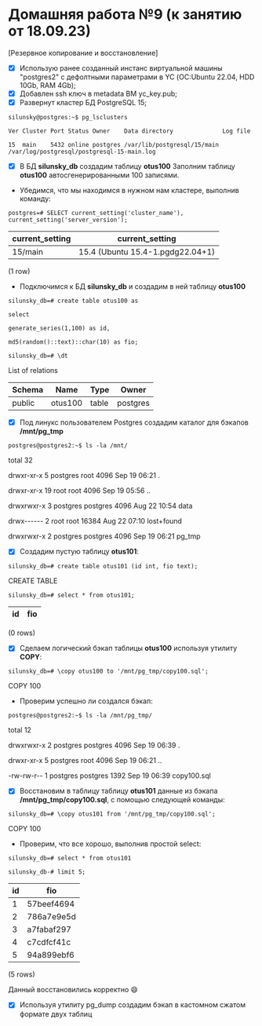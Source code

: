 # Домашняя работа №9 (к занятию от 18.09.23)
[Резервное копирование и восстановление]

- [x] Использую ранее созданный инстанс виртуальной машины "postgres2" с дефолтными параметрами в YC (ОС:Ubuntu 22.04, HDD 10Gb, RAM 4Gb);
- [x] Добавлен ssh ключ в metadata ВМ yc_key.pub;
- [x] Развернут кластер БД PostgreSQL 15;

`silunsky@postgres:~$ pg_lsclusters`

`Ver Cluster Port Status Owner    Data directory              Log file`

`15  main    5432 online postgres /var/lib/postgresql/15/main /var/log/postgresql/postgresql-15-main.log`

- [x] В БД **silunsky_db** создадим таблицу **otus100** Заполним таблицу **otus100** автосгенерированными 100 записями.

- Убедимся, что мы находимся в нужном нам кластере, выполнив команду:

`postgres=# SELECT current_setting('cluster_name'), current_setting('server_version');`

| current_setting |         current_setting          |
|-----------------|----------------------------------|
| 15/main         | 15.4 (Ubuntu 15.4-1.pgdg22.04+1) |
(1 row)

- Подключимся к БД **silunsky_db** и создадим в ней таблицу **otus100**

`silunsky_db=# create table otus100 as`

`select`

`generate_series(1,100) as id,`

`md5(random()::text)::char(10) as fio;`

`silunsky_db=# \dt`

List of relations

| Schema |       Name       | Type  |  Owner   |
|--------|------------------|-------|----------|
| public | otus100          | table | postgres |


- [x] Под линукс пользователем Postgres создадим каталог для бэкапов **/mnt/pg_tmp** 

`postgres@postgres2:~$ ls -la /mnt/`

total 32

drwxr-xr-x  5 postgres root      4096 Sep 19 06:21 .

drwxr-xr-x 19 root     root      4096 Sep 19 05:56 ..

drwxrwxr-x  3 postgres postgres  4096 Aug 22 10:54 data

drwx------  2 root     root     16384 Aug 22 07:10 lost+found

drwxrwxr-x  2 postgres postgres  4096 Sep 19 06:21 pg_tmp

- [x] Создадим пустую таблицу **otus101**:

`silunsky_db=# create table otus101 (id int, fio text);`

CREATE TABLE

`silunsky_db=# select * from otus101;`

| id | fio | 
|----|-----|
(0 rows)

- [x] Сделаем логический бэкап таблицы **otus100** используя утилиту **COPY**:

`silunsky_db=# \copy otus100 to '/mnt/pg_tmp/copy100.sql';`

COPY 100

- Проверим успешно ли создался бэкап:

`postgres@postgres2:~$ ls -la /mnt/pg_tmp/`

total 12

drwxrwxr-x 2 postgres postgres 4096 Sep 19 06:39 .

drwxr-xr-x 5 postgres root     4096 Sep 19 06:21 ..

-rw-rw-r-- 1 postgres postgres 1392 Sep 19 06:39 copy100.sql

- [x] Восстановим в таблицу таблицу **otus101** данные из бэкапа **/mnt/pg_tmp/copy100.sql**, с помощью следующей команды:

`silunsky_db=# \copy otus101 from '/mnt/pg_tmp/copy100.sql';`

COPY 100

- Проверим, что все хорошо, выполнив простой select:

`silunsky_db=# select * from otus101`

`silunsky_db-# limit 5;`

| id |    fio     |
|----|------------|
|  1 | 57beef4694 |
|  2 | 786a7e9e5d |
|  3 | a7fabaf297 |
|  4 | c7cdfcf41c |
|  5 | 94a899ebf6 |
(5 rows)

Данный восстановились корректно 😄

- [x] Используя утилиту pg_dump создадим бэкап в кастомном сжатом формате двух таблиц






